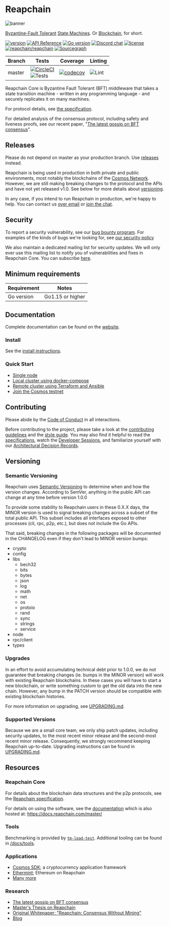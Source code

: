 # Reapchain

![banner](docs/reapchain-core-image.jpg)

[Byzantine-Fault Tolerant](https://en.wikipedia.org/wiki/Byzantine_fault_tolerance)
[State Machines](https://en.wikipedia.org/wiki/State_machine_replication).
Or [Blockchain](<https://en.wikipedia.org/wiki/Blockchain_(database)>), for short.

[![version](https://img.shields.io/github/tag/reapchain/reapchain.svg)](https://gitlab.reappay.net/reapchain/reapchain-core/releases/latest)
[![API Reference](https://camo.githubusercontent.com/915b7be44ada53c290eb157634330494ebe3e30a/68747470733a2f2f676f646f632e6f72672f6769746875622e636f6d2f676f6c616e672f6764646f3f7374617475732e737667)](https://pkg.go.dev/gitlab.reappay.net/reapchain/reapchain-core)
[![Go version](https://img.shields.io/badge/go-1.15-blue.svg)](https://github.com/moovweb/gvm)
[![Discord chat](https://img.shields.io/discord/669268347736686612.svg)](https://discord.gg/AzefAFd)
[![license](https://img.shields.io/github/license/reapchain/reapchain.svg)](https://gitlab.reappay.net/reapchain/reapchain-core/blob/master/LICENSE)
[![reapchain/reapchain](https://tokei.rs/b1/github/reapchain/reapchain?category=lines)](https://gitlab.reappay.net/reapchain/reapchain-core)
[![Sourcegraph](https://sourcegraph.com/gitlab.reappay.net/reapchain/reapchain-core/-/badge.svg)](https://sourcegraph.com/gitlab.reappay.net/reapchain/reapchain-core?badge)

| Branch | Tests                                                                                                                                                                                                                                                  | Coverage                                                                                                                             | Linting                                                                    |
| ------ | ------------------------------------------------------------------------------------------------------------------------------------------------------------------------------------------------------------------------------------------------------ | ------------------------------------------------------------------------------------------------------------------------------------ | -------------------------------------------------------------------------- |
| master | [![CircleCI](https://circleci.com/gh/reapchain/reapchain/tree/master.svg?style=shield)](https://circleci.com/gh/reapchain/reapchain/tree/master) </br> ![Tests](https://gitlab.reappay.net/reapchain/reapchain-core/workflows/Tests/badge.svg?branch=master) | [![codecov](https://codecov.io/gh/reapchain/reapchain/branch/master/graph/badge.svg)](https://codecov.io/gh/reapchain/reapchain) | ![Lint](https://gitlab.reappay.net/reapchain/reapchain-core/workflows/Lint/badge.svg) |

Reapchain Core is Byzantine Fault Tolerant (BFT) middleware that takes a state transition machine - written in any programming language -
and securely replicates it on many machines.

For protocol details, see [the specification](https://gitlab.reappay.net/reapchain/spec).

For detailed analysis of the consensus protocol, including safety and liveness proofs,
see our recent paper, "[The latest gossip on BFT consensus](https://arxiv.org/abs/1807.04938)".

## Releases

Please do not depend on master as your production branch. Use [releases](https://gitlab.reappay.net/reapchain/reapchain-core/releases) instead.

Reapchain is being used in production in both private and public environments,
most notably the blockchains of the [Cosmos Network](https://cosmos.network/).
However, we are still making breaking changes to the protocol and the APIs and have not yet released v1.0.
See below for more details about [versioning](#versioning).

In any case, if you intend to run Reapchain in production, we're happy to help. You can
contact us [over email](mailto:hello@interchain.berlin) or [join the chat](https://discord.gg/AzefAFd).

## Security

To report a security vulnerability, see our [bug bounty
program](https://hackerone.com/reapchain). 
For examples of the kinds of bugs we're looking for, see [our security policy](SECURITY.md)

We also maintain a dedicated mailing list for security updates. We will only ever use this mailing list
to notify you of vulnerabilities and fixes in Reapchain Core. You can subscribe [here](http://eepurl.com/gZ5hQD).

## Minimum requirements

| Requirement | Notes            |
| ----------- | ---------------- |
| Go version  | Go1.15 or higher |

## Documentation

Complete documentation can be found on the [website](https://docs.reapchain.com/master/).

### Install

See the [install instructions](/docs/introduction/install.md).

### Quick Start

- [Single node](/docs/introduction/quick-start.md)
- [Local cluster using docker-compose](/docs/networks/docker-compose.md)
- [Remote cluster using Terraform and Ansible](/docs/networks/terraform-and-ansible.md)
- [Join the Cosmos testnet](https://cosmos.network/testnet)

## Contributing

Please abide by the [Code of Conduct](CODE_OF_CONDUCT.md) in all interactions.

Before contributing to the project, please take a look at the [contributing guidelines](CONTRIBUTING.md)
and the [style guide](STYLE_GUIDE.md). You may also find it helpful to read the
[specifications](https://gitlab.reappay.net/reapchain/spec), watch the [Developer Sessions](/docs/DEV_SESSIONS.md), 
and familiarize yourself with our
[Architectural Decision Records](https://gitlab.reappay.net/reapchain/reapchain-core/tree/master/docs/architecture).

## Versioning

### Semantic Versioning

Reapchain uses [Semantic Versioning](http://semver.org/) to determine when and how the version changes.
According to SemVer, anything in the public API can change at any time before version 1.0.0

To provide some stability to Reapchain users in these 0.X.X days, the MINOR version is used
to signal breaking changes across a subset of the total public API. This subset includes all
interfaces exposed to other processes (cli, rpc, p2p, etc.), but does not
include the Go APIs.

That said, breaking changes in the following packages will be documented in the
CHANGELOG even if they don't lead to MINOR version bumps:

- crypto
- config
- libs
    - bech32
    - bits
    - bytes
    - json
    - log
    - math
    - net
    - os
    - protoio
    - rand
    - sync
    - strings
    - service
- node
- rpc/client
- types

### Upgrades

In an effort to avoid accumulating technical debt prior to 1.0.0,
we do not guarantee that breaking changes (ie. bumps in the MINOR version)
will work with existing Reapchain blockchains. In these cases you will
have to start a new blockchain, or write something custom to get the old
data into the new chain. However, any bump in the PATCH version should be 
compatible with existing blockchain histories.


For more information on upgrading, see [UPGRADING.md](./UPGRADING.md).

### Supported Versions

Because we are a small core team, we only ship patch updates, including security updates,
to the most recent minor release and the second-most recent minor release. Consequently,
we strongly recommend keeping Reapchain up-to-date. Upgrading instructions can be found
in [UPGRADING.md](./UPGRADING.md).

## Resources

### Reapchain Core

For details about the blockchain data structures and the p2p protocols, see the
[Reapchain specification](https://docs.reapchain.com/master/spec/).

For details on using the software, see the [documentation](/docs/) which is also
hosted at: <https://docs.reapchain.com/master/>

### Tools

Benchmarking is provided by [`tm-load-test`](https://github.com/informalsystems/tm-load-test).
Additional tooling can be found in [/docs/tools](/docs/tools).

### Applications

- [Cosmos SDK](http://github.com/cosmos/cosmos-sdk); a cryptocurrency application framework
- [Ethermint](http://github.com/cosmos/ethermint); Ethereum on Reapchain
- [Many more](https://reapchain.com/ecosystem)

### Research

- [The latest gossip on BFT consensus](https://arxiv.org/abs/1807.04938)
- [Master's Thesis on Reapchain](https://atrium.lib.uoguelph.ca/xmlui/handle/10214/9769)
- [Original Whitepaper: "Reapchain: Consensus Without Mining"](https://reapchain.com/static/docs/reapchain.pdf)
- [Blog](https://blog.cosmos.network/reapchain/home)
